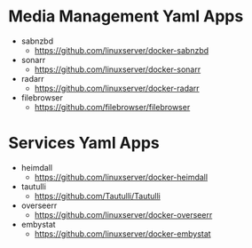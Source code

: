 # Media Management Yaml Apps
- sabnzbd
  - https://github.com/linuxserver/docker-sabnzbd
- sonarr
  - https://github.com/linuxserver/docker-sonarr
- radarr
  - https://github.com/linuxserver/docker-radarr
- filebrowser
  - https://github.com/filebrowser/filebrowser

# Services Yaml Apps
- heimdall
  - https://github.com/linuxserver/docker-heimdall
- tautulli
  - https://github.com/Tautulli/Tautulli
- overseerr
  - https://github.com/linuxserver/docker-overseerr
- embystat
  - https://github.com/linuxserver/docker-embystat

